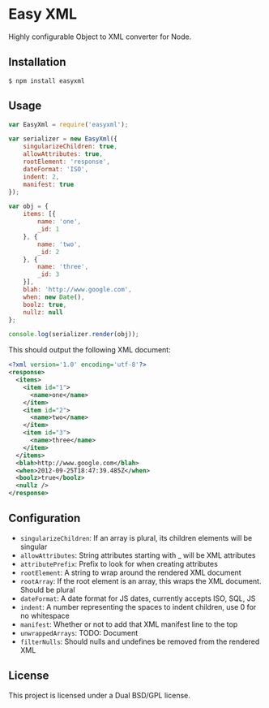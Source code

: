 # Easy XML

Highly configurable Object to XML converter for Node.

## Installation

```console
$ npm install easyxml
```

## Usage

```javascript
var EasyXml = require('easyxml');

var serializer = new EasyXml({
    singularizeChildren: true,
    allowAttributes: true,
    rootElement: 'response',
    dateFormat: 'ISO',
    indent: 2,
    manifest: true
});

var obj = {
    items: [{
        name: 'one',
        _id: 1
    }, {
        name: 'two',
        _id: 2
    }, {
        name: 'three',
        _id: 3
    }],
    blah: 'http://www.google.com',
    when: new Date(),
    boolz: true,
    nullz: null
};

console.log(serializer.render(obj));
```

This should output the following XML document:

```xml
<?xml version='1.0' encoding='utf-8'?>
<response>
  <items>
    <item id="1">
      <name>one</name>
    </item>
    <item id="2">
      <name>two</name>
    </item>
    <item id="3">
      <name>three</name>
    </item>
  </items>
  <blah>http://www.google.com</blah>
  <when>2012-09-25T18:47:39.485Z</when>
  <boolz>true</boolz>
  <nullz />
</response>
```

## Configuration

* `singularizeChildren`: If an array is plural, its children elements will be singular
* `allowAttributes`: String attributes starting with _ will be XML attributes
* `attributePrefix`: Prefix to look for when creating attributes
* `rootElement`: A string to wrap around the rendered XML document
* `rootArray`: If the root element is an array, this wraps the XML document. Should be plural
* `dateFormat`: A date format for JS dates, currently accepts ISO, SQL, JS
* `indent`: A number representing the spaces to indent children, use 0 for no whitespace
* `manifest`: Whether or not to add that XML manifest line to the top
* `unwrappedArrays`: TODO: Document
* `filterNulls`: Should nulls and undefines be removed from the rendered XML

## License

This project is licensed under a Dual BSD/GPL license.
